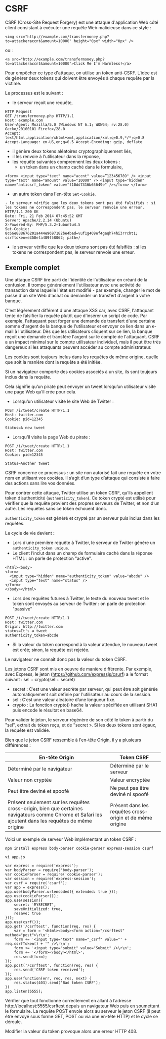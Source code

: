 # CSRF

CSRF (Cross-Site Request Forgery) est une attaque d'application Web côté client consistant à exécuter une requête Web malicieuse dans ce style :

```
<img src="http://example.com/transfermoney.php?to=attackeraccnt&amount=10000" height="0px" width="0px" /> 
```

ou :

```
<a src="http://example.com/transfermoney.php?to=attackeraccnt&amount=10000">Click Me I'm Harmless!</a> 
```

Pour empêcher ce type d'attaque, on utilise un token anti-CSRF. L'idée est de générer deux tokens qui doivent être envoyés à chaque requête par la victime.

Le processus est le suivant :
- le serveur reçoit une requête,

```
HTTP Request 
GET /transfermoney.php HTTP/1.1
Host: example.com
User-Agent: Mozilla/5.0 (Windows NT 6.1; WOW64; rv:28.0) Gecko/20100101 Firefox/28.0
Accept: text/html,application/xhtml+xml,application/xml;q=0.9,*/*;q=0.8
Accept-Language: en-US,en;q=0.5 Accept-Encoding: gzip, deflate 
```

- il génère deux tokens aléatoires cryptographiquement liés,
- il les renvoie à l'utilisateur dans la réponse,
- les requête suivantes comprennent les deux tokens :
  - un token dans un champ caché dans le formulaire,

```
<form> <input type="text" name="accnt" value=”123456789" /> <input type="text" name="amount" value="10000" /> <input type="hidden" name="anticsrf_token" value="f10dd7316b65649e" /></form> </form> 
```

  - un autre token dans l'en-tête `Set-Cookie`.

```
- le serveur vérifie que les deux tokens sont pas été falsifiés : si les tokens ne correspondent pas, le serveur renvoie une erreur.
HTTP/1.1 200 OK 
Date: Fri, 21 Feb 2014 07:45:52 GMT 
Server: Apache/2.2.14 (Ubuntu) 
X-Powered-By: PHP/5.3.2–1ubuntu4.5 
Set-Cookie: 8c66e888676201a444e9697182be4bad=vuf1g409ef4gaqh74hi3rrcht1; csrftoken=e358efa489f58062; path=/ 
```

- le serveur vérifie que les deux tokens sont pas été falsifiés : si les tokens ne correspondent pas, le serveur renvoie une erreur.

## Exemple complet

Une attaque CSRF tire parti de l'identité de l'utilisateur en créant de la confusion. Il trompe généralement l'utilisateur avec une activité de transaction dans laquelle l'état est modifié - par exemple, changer le mot de passe d'un site Web d'achat ou demander un transfert d'argent à votre banque.

C'est légèrement différent d'une attaque XSS car, avec CSRF, l'attaquant tente de falsifier la requête plutôt que d'insérer un script de code. Par exemple, l'attaquant peut forger une demande de transfert d'une certaine somme d'argent de la banque de l'utilisateur et envoyer ce lien dans un e-mail à l'utilisateur. Dès que les utilisateurs cliquent sur ce lien, la banque reçoit une demande et transfère l'argent sur le compte de l'attaquant. CSRF a un impact minimal sur le compte utilisateur individuel, mais il peut être très dangereux si les attaquants peuvent accéder au compte administrateur.

Les cookies sont toujours inclus dans les requêtes de même origine, quelle que soit la manière dont la requête a été initiée.

Si un navigateur comporte des cookies associés à un site, ils sont toujours inclus dans la requête.

Cela signifie qu’un pirate peut envoyer un tweet lorsqu’un utilisateur visite une page Web qu’il crée pour cela.
- Lorsqu’un utilisateur visite le site Web de Twitter :

```
POST /i/tweet/create HTTP/1.1
Host: twitter.com
Cookie: pid=12345

Status=A new tweet
```

- Lorsqu’il visite la page Web du pirate :

```
POST /i/tweet/create HTTP/1.1
Host: twitter.com
Cookie: pid=12345

Status=Another tweet
```

CSRF concerne ce processus : un site non autorisé fait une requête en votre nom en utilisant vos cookies. Il s’agit d’un type d’attaque qui consiste à faire des actions sans lire vos données.

Pour contrer cette attaque, Twitter utilise un token CSRF, qu’ils appellent token d’authenticité (`authenticity_token`). Ce token crypté est utilisé pour vérifier que la requête provient des propres serveurs de Twitter, et non d’un autre. Les requêtes sans ce token échouent donc.

`authenticity_token` est généré et crypté par un serveur puis inclus dans les requêtes.

Le cycle de vie devient :
- Lors d’une première requête à Twitter, le serveur de Twitter génère un `authenticity_token unique`.
- Le client l’inclut dans un champ de formulaire caché dans la réponse HTML : on parle de protection "active".

```
<html><body>
<form>
  <input type="hidden" name="authenticity_token" value="abcde" />
  <input type="text" name="status" />
</form>
</body></html>
```

- Lors des requêtes futures à Twitter, le texte du nouveau tweet et le token sont envoyés au serveur de Twitter : on parle de protection "passive"

```
POST /i/tweet/create HTTP/1.1
Host: twitter.com
Origin: http://twitter.com
status=It's a tweet
authenticity_token=abcde
```

- Si la valeur du token correspond à la valeur attendue, le nouveau tweet est créé; sinon, la requête est rejetée.

Le navigateur ne connaît donc pas la valeur du token CSRF.

Les jetons CSRF sont mis en oeuvre de manière différente. Par exemple, avec Express, le jeton (https://github.com/expressjs/csurf) a le format suivant : sel + crypto(sel + secret)
- secret : C’est une valeur secrète par serveur, qui peut être soit générée automatiquement soit définie par l'utilisateur au cours de la session.
- sel : C’est une valeur aléatoire d’une longueur fixe.
- crypto : La fonction crypto() hache la valeur spécifiée en utilisant SHA1 puis encode le résultat en base64.

Pour valider le jeton, le serveur régénère de son côté le token à partir du "sel", extrait du token reçu, et de "secret ». Si les deux tokens sont égaux, la requête est validée.

Bien que le jeton CSRF ressemble à l'en-tête Origin, il y a plusieurs différences :

| En-tête Origin | Token CSRF |
|-|-|
| Déterminé par le navigateur | Déterminé par le serveur |
| Valeur non cryptée | Valeur encryptée |
| Peut être deviné et spoofé | Ne peut pas être deviné ni spoofé |
| Présent seulement sur les requêtes cross-origin, bien que certaines navigateurs comme Chrome et Safari les ajoutent dans les requêtes de même origine | Présent dans les requêtes cross-origin et de même origine |

Voici un exemple de serveur Web implémentant un token CSRF :

```
npm install express body-parser cookie-parser express-session csurf
```

```
vi app.js
```

```
var express = require('express');
var bodyParser = require('body-parser');
var cookieParser = require('cookie-parser');
var session = require('express-session');
var csrf = require('csurf');
var app = express();
app.use(bodyParser.urlencoded({ extended: true }));
app.use(cookieParser());
app.use(session({
	secret: 'MYSECRET',
	saveUnitialized: true,
	resave: true
}));
app.use(csrf());
app.get('/csrftest', function(req, res) {
	var = form = '<html><body><form action="/csrftest" method="post">\r\n';
	form += '<input type="text" name="_csrf" value="' + req.csrfToken() + '" />\r\n';
	form += '<input type="submit" value="Submit" />\r\n';
	form += '</form></body></html>';
	res.send(form);
});
app.post('/csrftest', function(req, res) {
	res.send('CSRF token received');
});
app.use(function(err, req, res, next) {
	res.status(403).send('Bad token CSRF');
})
app.listen(5555);
```

Vérifier que tout fonctionne correctement en allant à l’adresse http://localhost:5555/csrftest depuis un navigateur Web puis en soumettant le formulaire. La requête POST envoie alors au serveur le jeton CSRF (il peut être envoyé sous forme GET, POST ou via une en-tête HTTP) et le cycle se déroule.

Modifier la valeur du token provoque alors une erreur HTTP 403.
